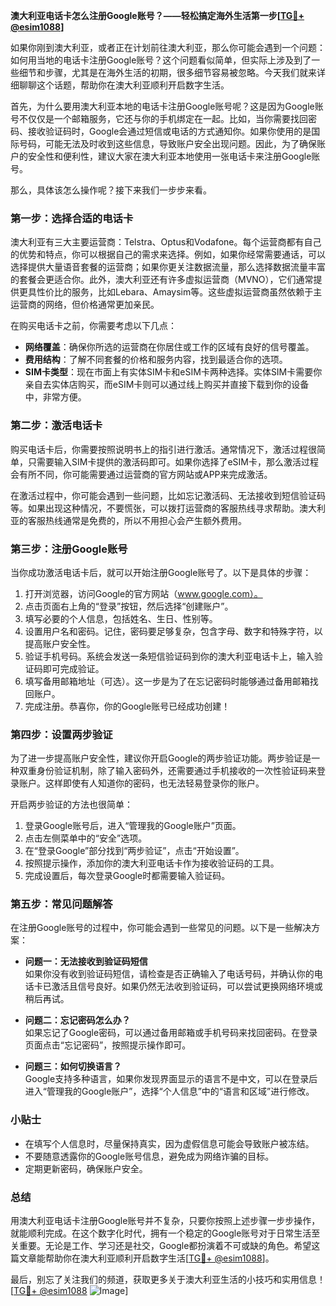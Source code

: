 **澳大利亚电话卡怎么注册Google账号？——轻松搞定海外生活第一步[[TG💪+ @esim1088](https://t.me/s/esim1088)]**

如果你刚到澳大利亚，或者正在计划前往澳大利亚，那么你可能会遇到一个问题：如何用当地的电话卡注册Google账号？这个问题看似简单，但实际上涉及到了一些细节和步骤，尤其是在海外生活的初期，很多细节容易被忽略。今天我们就来详细聊聊这个话题，帮助你在澳大利亚顺利开启数字生活。

首先，为什么要用澳大利亚本地的电话卡注册Google账号呢？这是因为Google账号不仅仅是一个邮箱服务，它还与你的手机绑定在一起。比如，当你需要找回密码、接收验证码时，Google会通过短信或电话的方式通知你。如果你使用的是国际号码，可能无法及时收到这些信息，导致账户安全出现问题。因此，为了确保账户的安全性和便利性，建议大家在澳大利亚本地使用一张电话卡来注册Google账号。

那么，具体该怎么操作呢？接下来我们一步步来看。

### 第一步：选择合适的电话卡

澳大利亚有三大主要运营商：Telstra、Optus和Vodafone。每个运营商都有自己的优势和特点，你可以根据自己的需求来选择。例如，如果你经常需要通话，可以选择提供大量语音套餐的运营商；如果你更关注数据流量，那么选择数据流量丰富的套餐会更适合你。此外，澳大利亚还有许多虚拟运营商（MVNO），它们通常提供更具性价比的服务，比如Lebara、Amaysim等。这些虚拟运营商虽然依赖于主运营商的网络，但价格通常更加亲民。

在购买电话卡之前，你需要考虑以下几点：
- **网络覆盖**：确保你所选的运营商在你居住或工作的区域有良好的信号覆盖。
- **费用结构**：了解不同套餐的价格和服务内容，找到最适合你的选项。
- **SIM卡类型**：现在市面上有实体SIM卡和eSIM卡两种选择。实体SIM卡需要你亲自去实体店购买，而eSIM卡则可以通过线上购买并直接下载到你的设备中，非常方便。

### 第二步：激活电话卡

购买电话卡后，你需要按照说明书上的指引进行激活。通常情况下，激活过程很简单，只需要输入SIM卡提供的激活码即可。如果你选择了eSIM卡，那么激活过程会有所不同，你可能需要通过运营商的官方网站或APP来完成激活。

在激活过程中，你可能会遇到一些问题，比如忘记激活码、无法接收到短信验证码等。如果出现这种情况，不要慌张，可以拨打运营商的客服热线寻求帮助。澳大利亚的客服热线通常是免费的，所以不用担心会产生额外费用。

### 第三步：注册Google账号

当你成功激活电话卡后，就可以开始注册Google账号了。以下是具体的步骤：

1. 打开浏览器，访问Google的官方网站（www.google.com）。
2. 点击页面右上角的“登录”按钮，然后选择“创建账户”。
3. 填写必要的个人信息，包括姓名、生日、性别等。
4. 设置用户名和密码。记住，密码要足够复杂，包含字母、数字和特殊字符，以提高账户安全性。
5. 验证手机号码。系统会发送一条短信验证码到你的澳大利亚电话卡上，输入验证码即可完成验证。
6. 填写备用邮箱地址（可选）。这一步是为了在忘记密码时能够通过备用邮箱找回账户。
7. 完成注册。恭喜你，你的Google账号已经成功创建！

### 第四步：设置两步验证

为了进一步提高账户安全性，建议你开启Google的两步验证功能。两步验证是一种双重身份验证机制，除了输入密码外，还需要通过手机接收的一次性验证码来登录账户。这样即使有人知道你的密码，也无法轻易登录你的账户。

开启两步验证的方法也很简单：
1. 登录Google账号后，进入“管理我的Google账户”页面。
2. 点击左侧菜单中的“安全”选项。
3. 在“登录Google”部分找到“两步验证”，点击“开始设置”。
4. 按照提示操作，添加你的澳大利亚电话卡作为接收验证码的工具。
5. 完成设置后，每次登录Google时都需要输入验证码。

### 第五步：常见问题解答

在注册Google账号的过程中，你可能会遇到一些常见的问题。以下是一些解决方案：

- **问题一：无法接收到验证码短信**  
  如果你没有收到验证码短信，请检查是否正确输入了电话号码，并确认你的电话卡已激活且信号良好。如果仍然无法收到验证码，可以尝试更换网络环境或稍后再试。

- **问题二：忘记密码怎么办？**  
  如果忘记了Google密码，可以通过备用邮箱或手机号码来找回密码。在登录页面点击“忘记密码”，按照提示操作即可。

- **问题三：如何切换语言？**  
  Google支持多种语言，如果你发现界面显示的语言不是中文，可以在登录后进入“管理我的Google账户”，选择“个人信息”中的“语言和区域”进行修改。

### 小贴士

- 在填写个人信息时，尽量保持真实，因为虚假信息可能会导致账户被冻结。
- 不要随意透露你的Google账号信息，避免成为网络诈骗的目标。
- 定期更新密码，确保账户安全。

### 总结

用澳大利亚电话卡注册Google账号并不复杂，只要你按照上述步骤一步步操作，就能顺利完成。在这个数字化时代，拥有一个稳定的Google账号对于日常生活至关重要。无论是工作、学习还是社交，Google都扮演着不可或缺的角色。希望这篇文章能帮助你在澳大利亚顺利开启数字生活[[TG💪+ @esim1088](https://t.me/s/esim1088)]。

最后，别忘了关注我们的频道，获取更多关于澳大利亚生活的小技巧和实用信息！[[TG💪+ @esim1088](https://t.me/s/esim1088) ![Image](https://i.postimg.cc/4NQfJmqS/Snipaste-2025-05-13-00-14-12.png)]